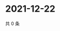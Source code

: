 # 2021-12-22

共 0 条

<!-- BEGIN WEIBO -->
<!-- 最后更新时间 Wed Dec 22 2021 17:12:11 GMT+0800 (China Standard Time) -->

<!-- END WEIBO -->
